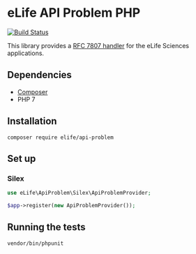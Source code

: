 eLife API Problem PHP
=====================

[![Build Status](https://ci--alfred.elifesciences.org/buildStatus/icon?job=library-api-problem-php)](https://ci--alfred.elifesciences.org/job/library-api-problem-php/)

This library provides a [RFC 7807 handler](https://tools.ietf.org/html/rfc7807) for the eLife Sciences applications.

Dependencies
------------

* [Composer](https://getcomposer.org/)
* PHP 7

Installation
-------------

`composer require elife/api-problem`

Set up
------

### Silex

```php
use eLife\ApiProblem\Silex\ApiProblemProvider;

$app->register(new ApiProblemProvider());
```

Running the tests
-----------------

`vendor/bin/phpunit`
